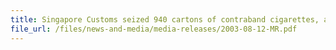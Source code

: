 ```yaml
---
title: Singapore Customs seized 940 cartons of contraband cigarettes, arrested two men  
file_url: /files/news-and-media/media-releases/2003-08-12-MR.pdf
---
```

